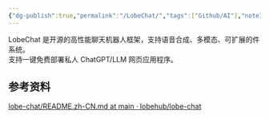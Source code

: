 ```yaml
---
{"dg-publish":true,"permalink":"/LobeChat/","tags":["Github/AI"],"noteIcon":""}
---
```



LobeChat 是开源的高性能聊天机器人框架，支持语音合成、多模态、可扩展的件系统。  
支持一键免费部署私人 ChatGPT/LLM 网页应用程序。

## 参考资料
[lobe-chat/README.zh-CN.md at main · lobehub/lobe-chat](https://github.com/lobehub/lobe-chat/blob/main/README.zh-CN.md)